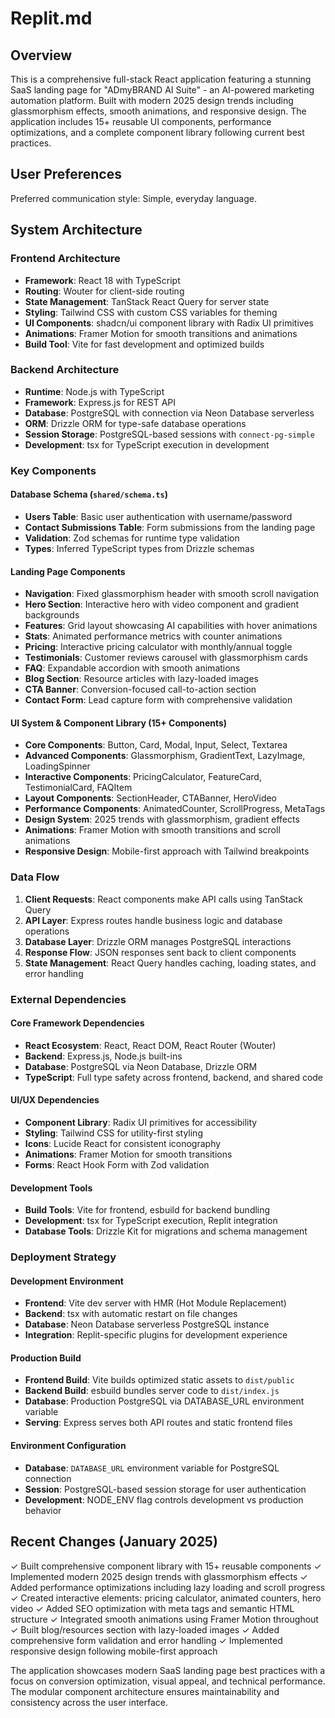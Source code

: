 # Replit.md

## Overview

This is a comprehensive full-stack React application featuring a stunning SaaS landing page for "ADmyBRAND AI Suite" - an AI-powered marketing automation platform. Built with modern 2025 design trends including glassmorphism effects, smooth animations, and responsive design. The application includes 15+ reusable UI components, performance optimizations, and a complete component library following current best practices.

## User Preferences

Preferred communication style: Simple, everyday language.

## System Architecture

### Frontend Architecture
- **Framework**: React 18 with TypeScript
- **Routing**: Wouter for client-side routing
- **State Management**: TanStack React Query for server state
- **Styling**: Tailwind CSS with custom CSS variables for theming
- **UI Components**: shadcn/ui component library with Radix UI primitives
- **Animations**: Framer Motion for smooth transitions and animations
- **Build Tool**: Vite for fast development and optimized builds

### Backend Architecture
- **Runtime**: Node.js with TypeScript
- **Framework**: Express.js for REST API
- **Database**: PostgreSQL with connection via Neon Database serverless
- **ORM**: Drizzle ORM for type-safe database operations
- **Session Storage**: PostgreSQL-based sessions with `connect-pg-simple`
- **Development**: tsx for TypeScript execution in development

### Key Components

#### Database Schema (`shared/schema.ts`)
- **Users Table**: Basic user authentication with username/password
- **Contact Submissions Table**: Form submissions from the landing page
- **Validation**: Zod schemas for runtime type validation
- **Types**: Inferred TypeScript types from Drizzle schemas

#### Landing Page Components
- **Navigation**: Fixed glassmorphism header with smooth scroll navigation
- **Hero Section**: Interactive hero with video component and gradient backgrounds
- **Features**: Grid layout showcasing AI capabilities with hover animations
- **Stats**: Animated performance metrics with counter animations
- **Pricing**: Interactive pricing calculator with monthly/annual toggle
- **Testimonials**: Customer reviews carousel with glassmorphism cards
- **FAQ**: Expandable accordion with smooth animations
- **Blog Section**: Resource articles with lazy-loaded images
- **CTA Banner**: Conversion-focused call-to-action section
- **Contact Form**: Lead capture form with comprehensive validation

#### UI System & Component Library (15+ Components)
- **Core Components**: Button, Card, Modal, Input, Select, Textarea
- **Advanced Components**: Glassmorphism, GradientText, LazyImage, LoadingSpinner
- **Interactive Components**: PricingCalculator, FeatureCard, TestimonialCard, FAQItem
- **Layout Components**: SectionHeader, CTABanner, HeroVideo
- **Performance Components**: AnimatedCounter, ScrollProgress, MetaTags
- **Design System**: 2025 trends with glassmorphism, gradient effects
- **Animations**: Framer Motion with smooth transitions and scroll animations
- **Responsive Design**: Mobile-first approach with Tailwind breakpoints

### Data Flow

1. **Client Requests**: React components make API calls using TanStack Query
2. **API Layer**: Express routes handle business logic and database operations
3. **Database Layer**: Drizzle ORM manages PostgreSQL interactions
4. **Response Flow**: JSON responses sent back to client components
5. **State Management**: React Query handles caching, loading states, and error handling

### External Dependencies

#### Core Framework Dependencies
- **React Ecosystem**: React, React DOM, React Router (Wouter)
- **Backend**: Express.js, Node.js built-ins
- **Database**: PostgreSQL via Neon Database, Drizzle ORM
- **TypeScript**: Full type safety across frontend, backend, and shared code

#### UI/UX Dependencies
- **Component Library**: Radix UI primitives for accessibility
- **Styling**: Tailwind CSS for utility-first styling
- **Icons**: Lucide React for consistent iconography
- **Animations**: Framer Motion for smooth transitions
- **Forms**: React Hook Form with Zod validation

#### Development Tools
- **Build Tools**: Vite for frontend, esbuild for backend bundling
- **Development**: tsx for TypeScript execution, Replit integration
- **Database Tools**: Drizzle Kit for migrations and schema management

### Deployment Strategy

#### Development Environment
- **Frontend**: Vite dev server with HMR (Hot Module Replacement)
- **Backend**: tsx with automatic restart on file changes
- **Database**: Neon Database serverless PostgreSQL instance
- **Integration**: Replit-specific plugins for development experience

#### Production Build
- **Frontend Build**: Vite builds optimized static assets to `dist/public`
- **Backend Build**: esbuild bundles server code to `dist/index.js`
- **Database**: Production PostgreSQL via DATABASE_URL environment variable
- **Serving**: Express serves both API routes and static frontend files

#### Environment Configuration
- **Database**: `DATABASE_URL` environment variable for PostgreSQL connection
- **Session**: PostgreSQL-based session storage for user authentication
- **Development**: NODE_ENV flag controls development vs production behavior

## Recent Changes (January 2025)

✓ Built comprehensive component library with 15+ reusable components
✓ Implemented modern 2025 design trends with glassmorphism effects
✓ Added performance optimizations including lazy loading and scroll progress
✓ Created interactive elements: pricing calculator, animated counters, hero video
✓ Added SEO optimization with meta tags and semantic HTML structure
✓ Integrated smooth animations using Framer Motion throughout
✓ Built blog/resources section with lazy-loaded images
✓ Added comprehensive form validation and error handling
✓ Implemented responsive design following mobile-first approach

The application showcases modern SaaS landing page best practices with a focus on conversion optimization, visual appeal, and technical performance. The modular component architecture ensures maintainability and consistency across the user interface.